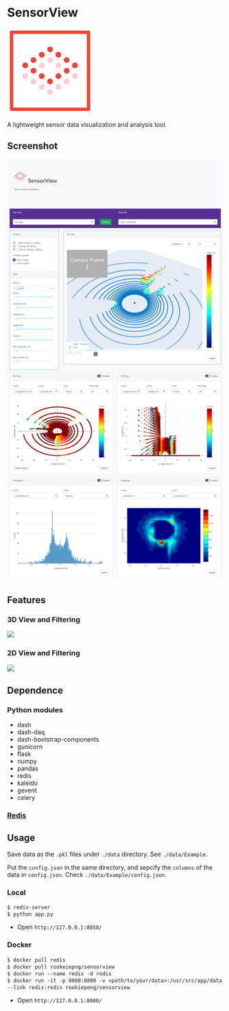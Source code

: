 # SensorView

<img src="./assets/sensorview_logo.svg" alt="logo" width="200"/>

A lightweight sensor data visualization and analysis tool.

## Screenshot

![](./assets/screenshot.png)

## Features

### 3D View and Filtering

![](./assets/3d.gif)

### 2D View and Filtering

![](./assets/2d.gif)


## Dependence

### Python modules

- dash
- dash-daq
- dash-bootstrap-components
- gunicorn
- flask
- numpy
- pandas
- redis
- kaleido
- gevent
- celery

### [Redis](https://redis.io/)

## Usage

Save data as the `.pkl` files under `./data` directory. See `./data/Example`.

Put the `config.json` in the same directory, and sepcify the `columns` of the data in `config.json`. Check `./data/Example/config.json`.

### Local

```
$ redis-server
$ python app.py
```

- Open `http://127.0.0.1:8050/`

### Docker

```
$ docker pull redis
$ docker pull rookeiepng/sensorview
$ docker run --name redis -d redis
$ docker run -it -p 8000:8000 -v <path/to/your/data>:/usr/src/app/data --link redis:redis rookiepeng/sensorview
```

- Open `http://127.0.0.1:8000/`
